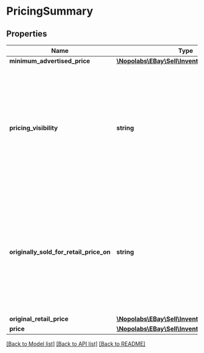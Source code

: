 # PricingSummary

## Properties
Name | Type | Description | Notes
------------ | ------------- | ------------- | -------------
**minimum_advertised_price** | [**\Nopolabs\EBay\Sell\Inventory\Model\Amount**](Amount.md) |  | [optional] 
**pricing_visibility** | **string** | This field is needed if the Minimum Advertised Price (MAP) feature will be used in the offer. This field is only applicable if an eligible US seller is using the Minimum Advertised Price (MAP) feature and a &lt;strong&gt;minimumAdvertisedPrice&lt;/strong&gt; has been specified. The value set in this field will determine whether the MAP price is shown to a prospective buyer prior to checkout through a pop-up window accessed from the View Item page, or if the MAP price is not shown until the checkout flow after the buyer has already committed to buying the item. To show the MAP price prior to checkout, the seller will set this value to &lt;code&gt;PRE_CHECKOUT&lt;/code&gt;. To show the MAP price after the buyer already commits to buy the item, the seller will set this value to &lt;code&gt;DURING_CHECKOUT&lt;/code&gt;. This field will be ignored if the seller and/or the listing is not eligible for the MAP feature.&lt;br/&gt;&lt;br/&gt;This field will be returned if set for the offer. For implementation help, refer to &lt;a href&#x3D;&#39;https://developer.ebay.com/devzone/rest/api-ref/inventory/types/MinimumAdvertisedPriceHandlingEnum.html&#39;&gt;eBay API documentation&lt;/a&gt; | [optional] 
**originally_sold_for_retail_price_on** | **string** | This field is needed if the Strikethrough Pricing (STP) feature will be used in the offer. This field indicates that the product was sold for the price in the &lt;strong&gt;originalRetailPrice&lt;/strong&gt; field on an eBay site, or sold for that price by a third-party retailer. When using the &lt;strong&gt;createOffer&lt;/strong&gt; or &lt;strong&gt;updateOffer&lt;/strong&gt; calls, the seller will pass in a value of &lt;code&gt;ON_EBAY&lt;/code&gt; to indicate that the product was sold for the &lt;strong&gt;originalRetailPrice&lt;/strong&gt; on an eBay site, or the seller will pass in a value of &lt;code&gt;OFF_EBAY&lt;/code&gt; to indicate that the product was sold for the &lt;strong&gt;originalRetailPrice&lt;/strong&gt; through a third-party retailer. This field and the &lt;strong&gt;originalRetailPrice&lt;/strong&gt; field are only applicable if the seller and listing are eligible to use the Strikethrough Pricing feature, a feature which is limited to the US (core site and Motors), UK, Germany, Canada (English and French versions), France, Italy, and Spain sites.&lt;br/&gt;&lt;br/&gt;This field will be returned if set for the offer. For implementation help, refer to &lt;a href&#x3D;&#39;https://developer.ebay.com/devzone/rest/api-ref/inventory/types/SoldOnEnum.html&#39;&gt;eBay API documentation&lt;/a&gt; | [optional] 
**original_retail_price** | [**\Nopolabs\EBay\Sell\Inventory\Model\Amount**](Amount.md) |  | [optional] 
**price** | [**\Nopolabs\EBay\Sell\Inventory\Model\Amount**](Amount.md) |  | [optional] 

[[Back to Model list]](../README.md#documentation-for-models) [[Back to API list]](../README.md#documentation-for-api-endpoints) [[Back to README]](../README.md)


